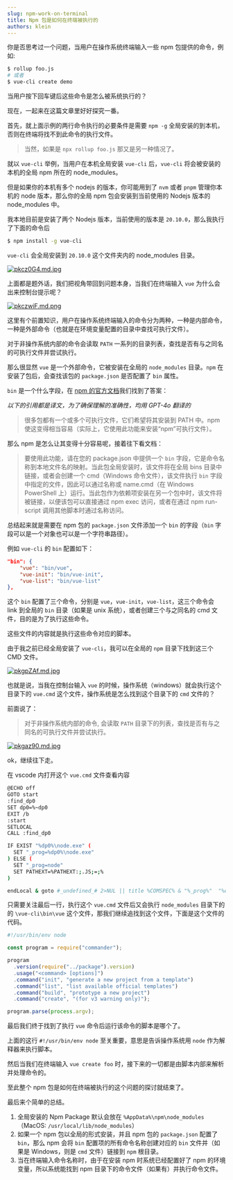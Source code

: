 ```yaml
---
slug: npm-work-on-terminal
title: Npm 包是如何在终端被执行的
authors: klein
---
```


你是否思考过一个问题，当用户在操作系统终端输入一些 npm 包提供的命令，例如:

```sh
$ rollup foo.js
# 或者
$ vue-cli create demo
```

当用户按下回车键后这些命令是怎么被系统执行的？

现在，一起来在这篇文章里好好探究一番。

首先，就上面示例的两行命令执行的必要条件是需要 `npm -g` 全局安装的到本机，否则在终端将找不到此命令的执行文件。

> 当然，如果是 `npx rollup foo.js` 那又是另一种情况了。

就以 `vue-cli` 举例，当用户在本机全局安装 `vue-cli` 后，`vue-cli` 将会被安装的本机的全局 npm 所在的 node_modules。

但是如果你的本机有多个 nodejs 的版本，你可能用到了 `nvm` 或者 `pnpm` 管理你本机的 node 版本，那么你的全局 npm 包会安装到当前使用的 Nodejs 版本的 node_modules 中。

我本地目前是安装了两个 Nodejs 版本，当前使用的版本是 `20.10.0`，那么我执行了下面的命令后

```sh
$ npm install -g vue-cli
```

`vue-cli` 会全局安装到 `20.10.0` 这个文件夹内的 node_modules 目录。

[![pkcz0G4.md.jpg](https://s21.ax1x.com/2024/07/01/pkcz0G4.md.jpg)](https://imgse.com/i/pkcz0G4)

上面都是题外话，我们把视角带回到问题本身，当我们在终端输入 `vue` 为什么会出来控制台提示呢？

[![pkczwiF.md.png](https://s21.ax1x.com/2024/07/01/pkczwiF.md.png)](https://imgse.com/i/pkczwiF)

这里有个前置知识，用户在操作系统终端输入的命令分为两种，一种是内部命令，一种是外部命令（也就是在环境变量配置的目录中查找可执行文件）。

对于非操作系统内部的命令会读取 `PATH` 一系列的目录列表，查找是否有与之同名的可执行文件并尝试执行。

那么很显然 `vue` 是一个外部命令，它被安装在全局的 `node_modules` 目录。`npm` 在安装了包后，会查找该包的 `package.json` 是否配置了 `bin` 属性。

`bin` 是一个什么字段，在 [npm 的官方文档](https://docs.npmjs.com/cli/v10/configuring-npm/package-json#bin)我们找到了答案：

*以下的引用都是译文，为了确保理解的准确性，均用 GPT-4o 翻译的*

> 很多包都有一个或多个可执行文件，它们希望将其安装到 PATH 中。npm 使这变得相当容易（实际上，它使用此功能来安装“npm”可执行文件）。

那么 npm 是怎么让其变得十分容易呢，接着往下看文档：

> 要使用此功能，请在您的 package.json 中提供一个 `bin` 字段，它是命令名称到本地文件名的映射。当此包全局安装时，该文件将在全局 bins 目录中链接，或者会创建一个 cmd（Windows 命令文件），该文件执行 `bin` 字段中指定的文件，因此可以通过名称或 name.cmd（在 Windows PowerShell 上）运行。当此包作为依赖项安装在另一个包中时，该文件将被链接，以便该包可以直接通过 npm exec 访问，或者在通过 npm run-script 调用其他脚本时通过名称访问。

总结起来就是需要在 npm 包的 `package.json` 文件添加一个 `bin` 的字段（`bin` 字段可以是一个对象也可以是一个字符串路径）。

例如 `vue-cli` 的 `bin` 配置如下：

```json
"bin": {
    "vue": "bin/vue",
    "vue-init": "bin/vue-init",
    "vue-list": "bin/vue-list"
},
```

这个 `bin` 配置了三个命令，分别是 `vue`，`vue-init`，`vue-list`，这三个命令会 link 到全局的 `bin` 目录（如果是 unix 系统），或者创建三个与之同名的 cmd 文件，目的是为了执行这些命令。

这些文件的内容就是执行这些命令对应的脚本。

由于我之前已经全局安装了 `vue-cli`，我可以在全局的 `npm` 目录下找到这三个 CMD 文件。

[![pkgpZAf.md.jpg](https://s21.ax1x.com/2024/07/01/pkgpZAf.md.jpg)](https://imgse.com/i/pkgpZAf)

也就是说，当我在控制台输入 `vue` 的时候，操作系统（windows）就会执行这个目录下的 `vue.cmd` 这个文件，操作系统是怎么找到这个目录下的 `cmd` 文件的？

前面说了：

> 对于非操作系统内部的命令, 会读取 `PATH` 目录下的列表，查找是否有与之同名的可执行文件并尝试执行。


[![pkgaz90.md.jpg](https://s21.ax1x.com/2024/07/02/pkgaz90.md.jpg)](https://imgse.com/i/pkgaz90)

ok，继续往下走。

在 vscode 内打开这个 `vue.cmd` 文件查看内容

```sh
@ECHO off
GOTO start
:find_dp0
SET dp0=%~dp0
EXIT /b
:start
SETLOCAL
CALL :find_dp0

IF EXIST "%dp0%\node.exe" (
  SET "_prog=%dp0%\node.exe"
) ELSE (
  SET "_prog=node"
  SET PATHEXT=%PATHEXT:;.JS;=;%
)

endLocal & goto #_undefined_# 2>NUL || title %COMSPEC% & "%_prog%"  "%dp0%\node_modules\vue-cli\bin\vue" %*
```

只需要关注最后一行，执行这个 `vue.cmd` 文件后又会执行 `node_modules` 目录下的的 `\vue-cli\bin\vue` 这个文件，那我们继续追找到这个文件，下面是这个文件的代码。

```js
#!/usr/bin/env node

const program = require("commander");

program
  .version(require("../package").version)
  .usage("<command> [options]")
  .command("init", "generate a new project from a template")
  .command("list", "list available official templates")
  .command("build", "prototype a new project")
  .command("create", "(for v3 warning only)");

program.parse(process.argv);
```

最后我们终于找到了执行 `vue` 命令后运行该命令的脚本是哪个了。

上面的这行 `#!/usr/bin/env node` 至关重要，意思是告诉操作系统用 `node` 作为解释器来执行脚本。

然后当我们在终端输入 `vue create foo` 时，接下来的一切都是由脚本内部来解析并处理命令的。

至此整个 npm 包是如何在终端被执行的这个问题的探讨就结束了。

最后来个简单的总结。

1. 全局安装的 Npm Package 默认会放在 `%AppData%\npm\node_modules`（MacOS: `/usr/local/lib/node_modules`）
2. 如果一个 npm 包以全局的形式安装，并且 npm 包的 `package.json` 配置了 `bin`，那么 npm 会将 `bin` 配置项的所有命令名称创建对应的 `bin` 文件并（如果是 Windows，则是 `cmd` 文件）链接到 `npm` 根目录。
3. 当在终端输入命令名称时，由于在安装 npm 时系统已经配置好了 npm 的环境变量，所以系统能找到 npm 目录下的命令文件（如果有）并执行命令文件。